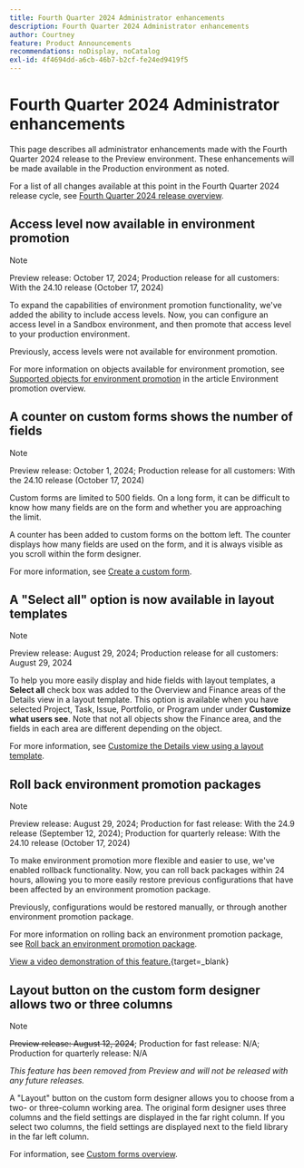 ```yaml
---
title: Fourth Quarter 2024 Administrator enhancements
description: Fourth Quarter 2024 Administrator enhancements
author: Courtney
feature: Product Announcements
recommendations: noDisplay, noCatalog
exl-id: 4f4694dd-a6cb-46b7-b2cf-fe24ed9419f5
---
```

# Fourth Quarter 2024 Administrator enhancements

This page describes all administrator enhancements made with the Fourth Quarter 2024 release to the Preview environment. These enhancements will be made available in the Production environment as noted.

For a list of all changes available at this point in the Fourth Quarter 2024 release cycle, see [Fourth Quarter 2024 release overview](/help/quicksilver/product-announcements/product-releases/24-q4-release-activity/24-q4-release-overview.md).

## Access level now available in environment promotion

>[!NOTE]
>
>Preview release: October 17, 2024; Production release for all customers: With the 24.10 release (October 17, 2024)

To expand the capabilities of environment promotion functionality, we've added the ability to include access levels. Now, you can configure an access level in a Sandbox environment, and then promote that access level to your production environment.

Previously, access levels were not available for environment promotion.

For more information on objects available for environment promotion, see [Supported objects for environment promotion](/help/quicksilver/administration-and-setup/set-up-workfront/workfront-testing-environments/environment-promotion-in-wf.md#supported-objects-for-environment-promotion) in the article Environment promotion overview.

## A counter on custom forms shows the number of fields

>[!NOTE]
>
>Preview release: October 1, 2024; Production release for all customers: With the 24.10 release (October 17, 2024)

Custom forms are limited to 500 fields. On a long form, it can be difficult to know how many fields are on the form and whether you are approaching the limit.

A counter has been added to custom forms on the bottom left. The counter displays how many fields are used on the form, and it is always visible as you scroll within the form designer.

For more information, see [Create a custom form](/help/quicksilver/administration-and-setup/customize-workfront/create-manage-custom-forms/form-designer/design-a-form/design-a-form.md).

## A "Select all" option is now available in layout templates

>[!NOTE]
>
>Preview release: August 29, 2024; Production release for all customers: August 29, 2024

To help you more easily display and hide fields with layout templates, a **Select all** check box was added to the Overview and Finance areas of the Details view in a layout template. This option is available when you have selected Project, Task, Issue, Portfolio, or Program under under **Customize what users see**. Note that not all objects show the Finance area, and the fields in each area are different depending on the object.

For more information, see [Customize the Details view using a layout template](/help/quicksilver/administration-and-setup/customize-workfront/use-layout-templates/customize-details-view-layout-template.md).

## Roll back environment promotion packages

>[!NOTE]
>
>Preview release: August 29, 2024; Production for fast release: With the 24.9 release (September 12, 2024); Production for quarterly release: With the 24.10 release (October 17, 2024)

To make environment promotion more flexible and easier to use, we've enabled rollback functionality. Now, you can roll back packages within 24 hours, allowing you to more easily restore previous configurations that have been affected by an environment promotion package.

Previously, configurations would be restored manually, or through another environment promotion package.

For more information on rolling back an environment promotion package, see [Roll back an environment promotion package](/help/quicksilver/administration-and-setup/set-up-workfront/workfront-testing-environments/environment-promotion-rollback.md).

[View a video demonstration of this feature.](https://video.tv.adobe.com/v/3434025/){target=_blank}

## Layout button on the custom form designer allows two or three columns

>[!NOTE]
>
>~~Preview release: August 12, 2024~~; Production for fast release: N/A; Production for quarterly release: N/A
>
>_This feature has been removed from Preview and will not be released with any future releases._

A "Layout" button on the custom form designer allows you to choose from a two- or three-column working area. The original form designer uses three columns and the field settings are displayed in the far right column. If you select two columns, the field settings are displayed next to the field library in the far left column.

For information, see [Custom forms overview](/help/quicksilver/administration-and-setup/customize-workfront/create-manage-custom-forms/custom-forms-overview.md).
